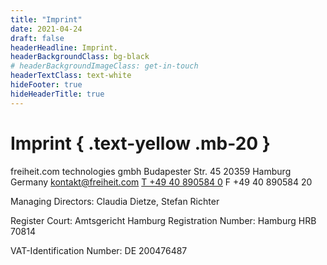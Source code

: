 ```yaml
---
title: "Imprint"
date: 2021-04-24
draft: false
headerHeadline: Imprint.
headerBackgroundClass: bg-black
# headerBackgroundImageClass: get-in-touch
headerTextClass: text-white
hideFooter: true
hideHeaderTitle: true
---
```


# Imprint { .text-yellow .mb-20 }

freiheit.com technologies gmbh
Budapester Str. 45
20359 Hamburg
Germany
kontakt@freiheit.com
<a href="tel:0049408905840">T +49 40 890584 0</a>
F +49 40 890584 20

Managing Directors:
Claudia Dietze, Stefan Richter

Register Court: Amtsgericht Hamburg
Registration Number: Hamburg HRB 70814

VAT-Identification Number:
DE 200476487
